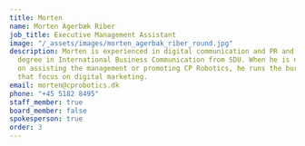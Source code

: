 ```yaml
---
title: Morten
name: Morten Agerbæk Riber
job_title: Executive Management Assistant
image: "/_assets/images/morten_agerbak_riber_round.jpg"
description: Morten is experienced in digital communication and PR and holds a master’s
  degree in International Business Communication from SDU. When he is not working
  on assisting the management or promoting CP Robotics, he runs the bureau, Adnetics,
  that focus on digital marketing.
email: morten@cprobotics.dk
phone: "+45 5182 8495"
staff_member: true
board_member: false
spokesperson: true
order: 3
---
```


